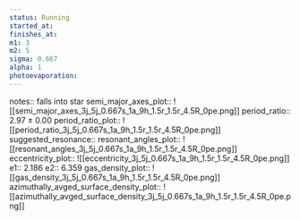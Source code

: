 ```yaml
---
status: Running
started_at: 
finishes_at: 
m1: 3
m2: 5
sigma: 0.667
alpha: 1
photoevaporation: 
---
```


notes:: falls into star
semi_major_axes_plot:: ![[semi_major_axes_3j_5j_0.667s_1a_9h_1.5r_1.5r_4.5R_0pe.png]]
period_ratio:: 2.97 ± 0.00
period_ratio_plot:: ![[period_ratio_3j_5j_0.667s_1a_9h_1.5r_1.5r_4.5R_0pe.png]]
suggested_resonance:: 
resonant_angles_plot:: ![[resonant_angles_3j_5j_0.667s_1a_9h_1.5r_1.5r_4.5R_0pe.png]]
eccentricity_plot:: ![[eccentricity_3j_5j_0.667s_1a_9h_1.5r_1.5r_4.5R_0pe.png]]
e1:: 2.186
e2:: 6.359
gas_density_plot:: ![[gas_density_3j_5j_0.667s_1a_9h_1.5r_1.5r_4.5R_0pe.png]]
azimuthally_avged_surface_density_plot:: ![[azimuthally_avged_surface_density_3j_5j_0.667s_1a_9h_1.5r_1.5r_4.5R_0pe.png]]

